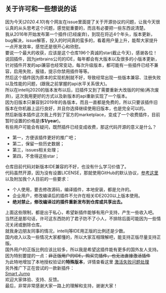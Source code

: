 ## 关于许可和一些想说的话
因为今天(_2020.4.10_)有个网友在issue里面提了关于开源协议的问题，让我今天很认真的从头思考这个问题，感觉挺重要的，而且有必要把一些东西说清楚。  
我从2016年开始发布第一个插件(已经废弃)，到现在将近4个年头，版本更新，bug解决，issue解答，投入的时间真的蛮多的，看着用户量上升，能帮大家提升一点开发效率，感觉还是很开心和欣慰。  
要说一个最大的收获，应该是这个仓库196个真诚的star(截止今天)，感谢各位！  
说回插件，因为jetbrains公司的IDE，每年都会有大版本以及很多的小版本更新，针对插件开发的api兼容也经常变动，每次升级版本，都可能有一些插件已经不兼容，启用失败，报错，提示你禁用插件等等。  
然后这个插件因为原本的实现机制就不好，导致经常出现一些版本兼容、注册失败以及性能的问题，(跟我之前掌握的api水平关系很大)。  
所以在intellij2020的版本发布以后，旧插件又到了需要重新大改版的时候(再次废弃)，这次我用更好的方式以及新版本的api重新实现了一个版本。  
因为旧版本只兼容到2019年的各版本，而且一直都是免费的，所以只要该插件旧版本在你机器上运行良好，并且你选择继续使用旧版本，也是完全可以的。  
然后新版本插件这次我上传到了官方的marketplace，变成了一个收费插件，目前暂时设置的价格是(**$1/year**)。  
有些用户可能会有疑问，既然插件已经变成收费，那这代码开源的意义是什么？  
* 第一，方便该插件更好的推广吧；
* 第二，保留一些历史数据；
* 第三，issues相关处理；
* 第四，不舍得这些star；

仓库目前代码对新版本IDE兼容的不好，也没有什么学习价值了。  
代码虽然开源，因为没有设置LICENSE，那就使用GitHub的默认协议，[参考这里](https://help.github.com/cn/github/creating-cloning-and-archiving-repositories/licensing-a-repository)  
以及附加我个人目前的一些要求：
* 个人使用，要去修改源码，编译插件，本地安装，都是允许的。
* 企业用户，修改编译后的插件不允许在相关IDE2020以上版本使用。
* **绝对禁止，修改编译过的插件重新发布到仓库或共享出去。**

上面这些限制，都是出于私心，希望新插件能够有用户支持，产生一些收入吧。  
当然还是那句话，许可这东西防的了君子防不了小人，不排除后面可能因为一些情况关闭或删除仓库。  
就我身边朋友同事的情况，intellij等IDE用正版的比例还是少数。  
国内收入以及一些情况大家都懂的，所以大家互相理解吧，能支持正版尽量支持正版。  
国外用户的正版比例应该比较多，所以我是希望这插件能有更多的国外友人支持。  
因为特别要提的一点：~~非正版用户的IDE，购买完插件，也无法直接激活插件~~  
为此特地增加了本地授权验证的**特殊版本**，详情查看这里 [激活失败问题处理](https://github.com/kookob/mybatis-log-plugin/blob/master/activation.md)  
另外推广下正在尝试的一款新插件：  
[Smart Jump](https://plugins.jetbrains.com/plugin/14053-smart-jump)  
欢迎大家体验、支持、反馈。  
最后，非常非常感谢大家一路上的理解和支持，谢谢大家！  






